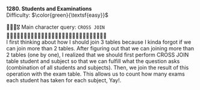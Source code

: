 **1280. Students and Examinations**
<br>
Difficulty: $\color{green}{\textsf{easy}}$

🦸🏻‍♂️🎖️ Main character query: ```CROSS JOIN```
<br>
📖📖📖📖📖📖📖📖📖📖📖📖📖📖📖📖📖📖📖📖📖📖📖📖📖📖📖📖📖
<br>
I first thinking about how I should join 3 tables because I kinda forgot if we can join more than 2 tables. After figuring out that we can joining more than 2 tables (one by one), I realized that we should first perform CROSS JOIN table student and subject so that we can fulfill what the question asks (combination of all students and subjects). Then, we join the result of this operation with the exam table. This allows us to count how many exams each student has taken for each subject, Yay!. 
